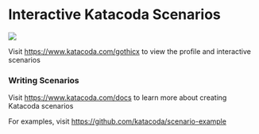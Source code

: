 # Interactive Katacoda Scenarios

[![](http://shields.katacoda.com/katacoda/gothicx/count.svg)](https://www.katacoda.com/gothicx "Get your profile on Katacoda.com")

Visit https://www.katacoda.com/gothicx to view the profile and interactive scenarios

### Writing Scenarios
Visit https://www.katacoda.com/docs to learn more about creating Katacoda scenarios

For examples, visit https://github.com/katacoda/scenario-example
